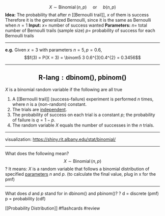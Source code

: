 $$X \sim \operatorname{Binomial}(n, p) \ \ \ \ \ \text{or} \ \ \ \ \ b(n, p)$$
**Idea:**
The probability that after $n$ [[Bernoulli trail]], $x$ of them is success
Therefore it is the generalized Bernoulli, since it is the same as Bernoulli when $n = 1$ 
**Input:** 
$x =$ number of success wanted
**Parameters:** 
$n =$ total number of Bernoulli trails (sample size)
$p =$ probability of success for each Bernoulli trails



---
**e.g.** Given $x = 3$ with parameters $n = 5, p = 0.6$, $$f(3) = P(X = 3) = \binom5 3 0.6^{3}0.4^{2} = 0.3456$$

---
$$\text{R-lang} : \text{dbinom(), 
pbinom()}$$
---

$X$ is a binomial random variable if the following are all true

1. A [[Bernoulli trail]] (success-failure) experiment is performed $n$ times, where $n$ is a (non-random) constant.
2. The trials are <u>independent</u>.
3. The probability of success on each trial is a constant $p$; the probability of failure is $q=1-p$.
4. The random variable $X$ equals the number of successes in the $n$ trials.

---
visualization: https://shiny.rit.albany.edu/stat/binomial/


---
What does the following mean?
$$X \sim \operatorname{Binomial}(n, p) $$
?
It means: $X$ is a random variable that follows a binomial distribution of specified <u>parameters</u> $n$ and $p$. (to calculate the final value, plug in x for the pmf)


---
What does $d$ and $p$ stand for in dbinom() and pbinom()?
?
d = discrete (pmf)
p = probability (cdf)

[[Probability Distribution]]
#flashcards 
#review 



